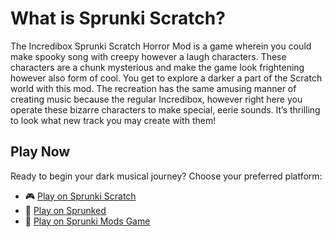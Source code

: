 # What is Sprunki Scratch?
The Incredibox Sprunki Scratch Horror Mod is a game wherein you could make spooky song with creepy however a laugh characters. These characters are a chunk mysterious and make the game look frightening however also form of cool. You get to explore a darker a part of the Scratch world with this mod. The recreation has the same amusing manner of creating music because the regular Incredibox, however right here you operate these bizarre characters to make special, eerie sounds. It’s thrilling to look what new track you may create with them!

## Play Now
Ready to begin your dark musical journey? Choose your preferred platform:
- 🎮 [Play on Sprunki Scratch](https://sprunki-scratch.online/)
- 🎵 [Play on Sprunked](https://sprunkedgame.online/)
- 🎹 [Play on Sprunki Mods Game](https://sprunkigame.online/)


